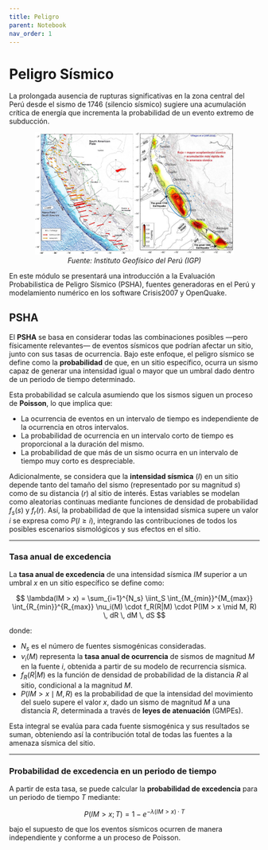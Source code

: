 ```yaml
---
title: Peligro
parent: Notebook
nav_order: 1
---
```


# Peligro Sísmico

La prolongada ausencia de rupturas significativas en la zona central del Perú desde el sismo de 1746 (silencio sísmico) sugiere una acumulación crítica de energía que incrementa la probabilidad de un evento extremo de subducción.

<p align="center">
  <img src="../IMG/PP1.png" width="400" alt="PGA Map"/>
  <br>
  <em>Fuente: Instituto Geofísico del Perú (IGP)</em>
</p>


En este módulo se presentará una introducción a la Evaluación Probabilistica de Peligro Sísmico (PSHA), fuentes generadoras en el Perú y modelamiento numérico en los software Crisis2007 y OpenQuake.

## PSHA

El **PSHA** se basa en considerar todas las combinaciones posibles —pero físicamente relevantes— de eventos sísmicos que podrían afectar un sitio, junto con sus tasas de ocurrencia. Bajo este enfoque, el peligro sísmico se define como la **probabilidad** de que, en un sitio específico, ocurra un sismo capaz de generar una intensidad igual o mayor que un umbral dado dentro de un periodo de tiempo determinado.

Esta probabilidad se calcula asumiendo que los sismos siguen un proceso de **Poisson**, lo que implica que:

- La ocurrencia de eventos en un intervalo de tiempo es independiente de la ocurrencia en otros intervalos.
- La probabilidad de ocurrencia en un intervalo corto de tiempo es proporcional a la duración del mismo.
- La probabilidad de que más de un sismo ocurra en un intervalo de tiempo muy corto es despreciable.

Adicionalmente, se considera que la **intensidad sísmica** ($I$) en un sitio depende tanto del tamaño del sismo (representado por su magnitud $s$) como de su distancia ($r$) al sitio de interés. Estas variables se modelan como aleatorias continuas mediante funciones de densidad de probabilidad $f_s(s)$ y $f_r(r)$. Así, la probabilidad de que la intensidad sísmica supere un valor $i$ se expresa como $P(I \geq i)$, integrando las contribuciones de todos los posibles escenarios sismológicos y sus efectos en el sitio.

---

### Tasa anual de excedencia

La **tasa anual de excedencia** de una intensidad sísmica $IM$ superior a un umbral $x$ en un sitio específico se define como:

$$
\lambda(IM > x) = \sum_{i=1}^{N_s} \iint_S \int_{M_{min}}^{M_{max}} \int_{R_{min}}^{R_{max}} \nu_i(M) \cdot f_R(R|M) \cdot P(IM > x \mid M, R) \, dR \, dM \, dS
$$

donde:

- $N_s$ es el número de fuentes sismogénicas consideradas.
- $\nu_i(M)$ representa la **tasa anual de ocurrencia** de sismos de magnitud $M$ en la fuente $i$, obtenida a partir de su modelo de recurrencia sísmica.
- $f_R(R|M)$ es la función de densidad de probabilidad de la distancia $R$ al sitio, condicional a la magnitud $M$.
- $P(IM > x \mid M, R)$ es la probabilidad de que la intensidad del movimiento del suelo supere el valor $x$, dado un sismo de magnitud $M$ a una distancia $R$, determinada a través de **leyes de atenuación** (GMPEs).

Esta integral se evalúa para cada fuente sismogénica y sus resultados se suman, obteniendo así la contribución total de todas las fuentes a la amenaza sísmica del sitio.

---

### Probabilidad de excedencia en un periodo de tiempo

A partir de esta tasa, se puede calcular la **probabilidad de excedencia** para un periodo de tiempo $T$ mediante:

$$
P(IM > x; T) = 1 - e^{-\lambda(IM > x) \cdot T}
$$

bajo el supuesto de que los eventos sísmicos ocurren de manera independiente y conforme a un proceso de Poisson.
